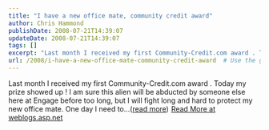 ```yaml
---
title: "I have a new office mate, community credit award"
author: Chris Hammond
publishDate: 2008-07-21T14:39:07
updateDate: 2008-07-21T14:39:07
tags: []
excerpt: "Last month I received my first Community-Credit.com award . Today my prize showed up ! I am sure this alien will be abducted by someone else here at Engage before too long, but I will fight long and hard to protect my new office mate. One day I need to...(read more)"
url: /2008/i-have-a-new-office-mate-community-credit-award  # Use the generated URL with year
---
```

Last month I received my first Community-Credit.com award . Today my prize showed up ! I am sure this alien will be abducted by someone else here at Engage before too long, but I will fight long and hard to protect my new office mate. One day I need to...(<a href="https://weblogs.asp.net/christoc/archive/2008/07/21/i-have-a-new-office-mate-community-credit-award.aspx">read more</a>)<img src="https://weblogs.asp.net/aggbug.aspx?PostID=6427879" width="1" height="1"> <a href="https://weblogs.asp.net/christoc/archive/2008/07/21/i-have-a-new-office-mate-community-credit-award.aspx">Read More at weblogs.asp.net</a>
